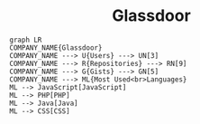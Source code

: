 <h1 align="center">Glassdoor</h1>

```mermaid
graph LR
COMPANY_NAME{Glassdoor}
COMPANY_NAME ---> U{Users} ---> UN[3]
COMPANY_NAME ---> R{Repositories} ---> RN[9]
COMPANY_NAME ---> G{Gists} ---> GN[5]
COMPANY_NAME ---> ML{Most Used<br>Languages}
ML --> JavaScript[JavaScript]
ML --> PHP[PHP]
ML --> Java[Java]
ML --> CSS[CSS]
```
